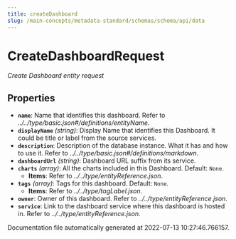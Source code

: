 ```yaml
---
title: createDashboard
slug: /main-concepts/metadata-standard/schemas/schema/api/data
---
```


# CreateDashboardRequest

*Create Dashboard entity request*

## Properties

- **`name`**: Name that identifies this dashboard. Refer to *../../type/basic.json#/definitions/entityName*.
- **`displayName`** *(string)*: Display Name that identifies this Dashboard. It could be title or label from the source services.
- **`description`**: Description of the database instance. What it has and how to use it. Refer to *../../type/basic.json#/definitions/markdown*.
- **`dashboardUrl`** *(string)*: Dashboard URL suffix from its service.
- **`charts`** *(array)*: All the charts included in this Dashboard. Default: `None`.
  - **Items**: Refer to *../../type/entityReference.json*.
- **`tags`** *(array)*: Tags for this dashboard. Default: `None`.
  - **Items**: Refer to *../../type/tagLabel.json*.
- **`owner`**: Owner of this dashboard. Refer to *../../type/entityReference.json*.
- **`service`**: Link to the dashboard service where this dashboard is hosted in. Refer to *../../type/entityReference.json*.


Documentation file automatically generated at 2022-07-13 10:27:46.766157.
